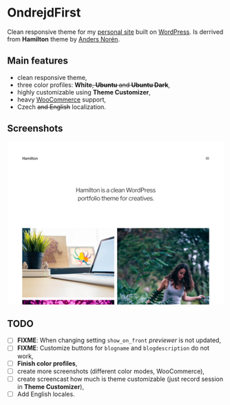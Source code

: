 # OndrejdFirst

Clean responsive theme for my [personal site][2] built on [WordPress][1]. Is derrived from __Hamilton__ theme by [Anders Norén][3].

## Main features

* clean responsive theme,
* three color profiles: __White__~~, __Ubuntu__ and __Ubuntu Dark__~~,
* highly customizable using __Theme Customizer__,
* heavy [WooCommerce][4] support,
* Czech ~~and English~~ localization.

## Screenshots

![Screenshot](screenshot.png)

## TODO

* [ ] __FIXME__: When changing setting `show_on_front` _previewer_ is not updated,
* [ ] __FIXME__: Customize buttons for `blogname` and `blogdescription` do not work,
* [ ] __Finish color profiles__,
* [ ] create more screenshots (different color modes, WooCommerce),
* [ ] create screencast how much is theme customizable (just record session in __Theme Customizer__),
* [ ] Add English locales.

[1]:https://wordpress.org/
[2]:https://ondrejd.com/
[3]:http://www.andersnoren.se/teman/hamilton-wordpress-theme/
[4]:https://woocommerce.com/
